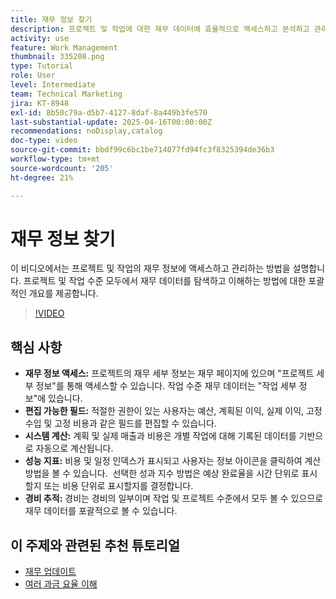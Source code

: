 ```yaml
---
title: 재무 정보 찾기
description: 프로젝트 및 작업에 대한 재무 데이터에 효율적으로 액세스하고 분석하고 관리하는 방법을 알아보십시오. 여기에는 프로젝트 및 작업 레벨에서의 예산, 수익, 비용 및 성과 지표가 포함됩니다.
activity: use
feature: Work Management
thumbnail: 335208.png
type: Tutorial
role: User
level: Intermediate
team: Technical Marketing
jira: KT-8948
exl-id: 8b50c79a-d5b7-4127-8daf-8a449b3fe570
last-substantial-update: 2025-04-16T00:00:00Z
recommendations: noDisplay,catalog
doc-type: video
source-git-commit: bbdf99c6bc1be714077fd94fc3f8325394de36b3
workflow-type: tm+mt
source-wordcount: '205'
ht-degree: 21%

---
```


# 재무 정보 찾기

이 비디오에서는 프로젝트 및 작업의 재무 정보에 액세스하고 관리하는 방법을 설명합니다. &#x200B;프로젝트 및 작업 수준 모두에서 재무 데이터를 탐색하고 이해하는 방법에 대한 포괄적인 개요를 제공합니다. &#x200B;

>[!VIDEO](https://video.tv.adobe.com/v/335208/?quality=12&learn=on&enablevpops=1)

## 핵심 사항

* **재무 정보 액세스:** 프로젝트의 재무 세부 정보는 재무 페이지에 있으며 &quot;프로젝트 세부 정보&quot;를 통해 액세스할 수 있습니다. 작업 수준 재무 데이터는 &quot;작업 세부 정보&quot;에 있습니다.
* **편집 가능한 필드:** 적절한 권한이 있는 사용자는 예산, 계획된 이익, 실제 이익, 고정 수입 및 고정 비용과 같은 필드를 편집할 수 있습니다.
* **시스템 계산:** 계획 및 실제 매출과 비용은 개별 작업에 대해 기록된 데이터를 기반으로 자동으로 계산됩니다.
* **성능 지표:** 비용 및 일정 인덱스가 표시되고 사용자는 정보 아이콘을 클릭하여 계산 방법을 볼 수 있습니다. &#x200B; 선택한 성과 지수 방법은 예상 완료율을 시간 단위로 표시할지 또는 비용 단위로 표시할지를 결정합니다.
* **경비 추적:** 경비는 경비의 일부이며 작업 및 프로젝트 수준에서 모두 볼 수 있으므로 재무 데이터를 포괄적으로 볼 수 있습니다.


## 이 주제와 관련된 추천 튜토리얼

<!--* [Find financial information](/help/manage-work/project-finances/find-financial-information.md)-->
* [재무 업데이트](/help/manage-work/project-finances/update-and-review-finances.md)
* [여러 과금 요율 이해](/help/manage-work/project-finances/multiple-billing-rates.md)

